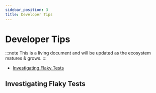 ```yaml
---
sidebar_position: 3
title: Developer Tips
---
```


# Developer Tips <!-- omit in toc -->

:::note
This is a living document and will be updated as the ecosystem matures & grows.
:::

- [Investigating Flaky Tests](#investigating-flaky-tests)

## Investigating Flaky Tests
